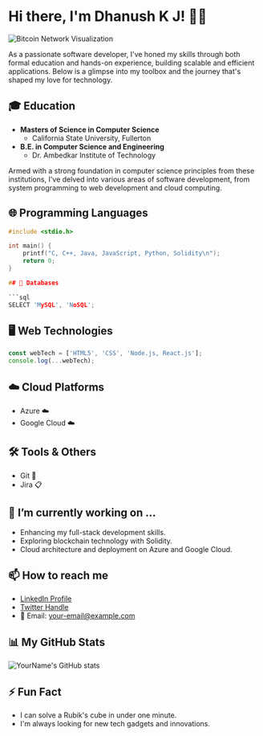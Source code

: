 # Hi there, I'm Dhanush K J! 👨‍💻

![Bitcoin Network Visualization](https://media.giphy.com/media/MFabj1E9mgUsqwVWHu/giphy.gif)


As a passionate software developer, I've honed my skills through both formal education and hands-on experience, building scalable and efficient applications. Below is a glimpse into my toolbox and the journey that's shaped my love for technology.

## 🎓 Education

- **Masters of Science in Computer Science**
  - California State University, Fullerton
- **B.E. in Computer Science and Engineering**
  - Dr. Ambedkar Institute of Technology

Armed with a strong foundation in computer science principles from these institutions, I've delved into various areas of software development, from system programming to web development and cloud computing.

## 🌐 Programming Languages

```c
#include <stdio.h>

int main() {
    printf("C, C++, Java, JavaScript, Python, Solidity\n");
    return 0;
}

## 💾 Databases

```sql
SELECT 'MySQL', 'NoSQL';
```

## 🖥️ Web Technologies

```javascript
const webTech = ['HTML5', 'CSS', 'Node.js, React.js'];
console.log(...webTech);
```

## ☁️ Cloud Platforms

- Azure ☁️
- Google Cloud ☁️

## 🛠️ Tools & Others

- Git 🌿
- Jira 📋

## 🚀 I’m currently working on ...

- Enhancing my full-stack development skills.
- Exploring blockchain technology with Solidity.
- Cloud architecture and deployment on Azure and Google Cloud.

## 📫 How to reach me

- [LinkedIn Profile](https://www.linkedin.com/in/yourprofile)
- [Twitter Handle](https://twitter.com/yourhandle)
- 📧 Email: your-email@example.com

## 📊 My GitHub Stats

![YourName's GitHub stats](https://github-readme-stats.vercel.app/api?username=yourusername&show_icons=true&theme=radical)

## ⚡ Fun Fact

- I can solve a Rubik's cube in under one minute.
- I'm always looking for new tech gadgets and innovations.
```
